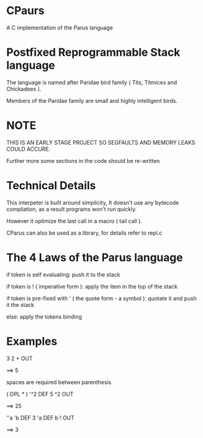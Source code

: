 # CPaurs 

A C implementation of the Parus language

# Postfixed Reprogrammable Stack language

The language is named after Paridae bird family ( Tits, Titmices and Chickadees ).

Members of the Paridae family are small and highly intelligent birds.

# NOTE

THIS IS AN EARLY STAGE PROJECT SO SEGFAULTS AND MEMORY LEAKS COULD ACCURE.

Further more some sections in the code should be re-written


# Technical Details

This interpeter is built around simplicity,
It doesn't use any bytecode compliation, as a result programs won't run quickly.

However it optimize the last call in a macro ( tail call ).


CParus can also be used as a library, for details refer to repl.c

# The 4 Laws of the Parus language

if token is self evaluating:
	push it to the stack

if token is ! ( imperative form ):
	apply the item in the top of the stack

if token is pre-fixed with ' ( the quote form - a symbol ):
	quotate it and push it the stack

else:
	apply the tokens binding

# Examples

3 2 + OUT

==> 5

spaces are required between parenthesis

( DPL * ) '^2 DEF
5 ^2 OUT

==> 25

''a 'b DEF
3 'a DEF
b ! OUT 

==> 3
